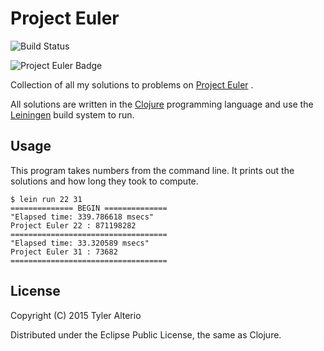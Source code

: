 # Project Euler

![Build Status](https://travis-ci.org/tyalt1/Project_Euler.svg)

![Project Euler Badge](https://projecteuler.net/profile/tyalt1.png)

Collection of all my solutions to problems on
[Project Euler](https://projecteuler.net)
.

All solutions are written in the
[Clojure](http://clojure.org)
programming language and use the
[Leiningen](http://leiningen.org)
build system to run.

## Usage

This program takes numbers from the command line.
It prints out the solutions and how long they took to compute.

```
$ lein run 22 31
============== BEGIN ==============
"Elapsed time: 339.786618 msecs"
Project Euler 22 : 871198282
===================================
"Elapsed time: 33.320589 msecs"
Project Euler 31 : 73682
===================================
```

## License

Copyright (C) 2015 Tyler Alterio

Distributed under the Eclipse Public License, the same as Clojure.
